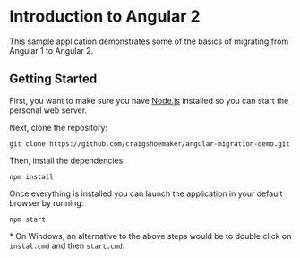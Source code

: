 ﻿# Introduction to Angular 2

This sample application demonstrates some of the basics of migrating from Angular 1 to Angular 2.

## Getting Started

First, you want to make sure you have [Node.js](http://nodejs.org) installed so you can start the personal web server. 

Next, clone the repository:

    git clone https://github.com/craigshoemaker/angular-migration-demo.git

Then, install the dependencies:

    npm install

Once everything is installed you can launch the application in your default browser by running:

    npm start

\* On Windows, an alternative to the above steps would be to double click on `instal.cmd` and then `start.cmd`.
